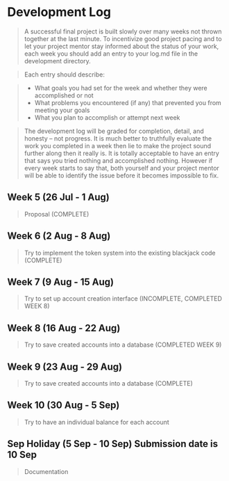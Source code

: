 # Development Log
> A successful final project is built slowly over many weeks not thrown together at the last minute. To incentivize good project pacing and to let your project mentor stay informed about the status of your work, each week you should add an entry to your log.md file in the development directory.

> Each entry should describe:

> - What goals you had set for the week and whether they were accomplished or not
> - What problems you encountered (if any) that prevented you from meeting your goals
> - What you plan to accomplish or attempt next week

> The development log will be graded for completion, detail, and honesty – not progress. It is much better to truthfully evaluate the work you completed in a week then lie to make the project sound further along then it really is. It is totally acceptable to have an entry that says you tried nothing and accomplished nothing. However if every week starts to say that, both yourself and your project mentor will be able to identify the issue before it becomes impossible to fix.

## Week 5 (26 Jul - 1 Aug)
> Proposal (COMPLETE)
## Week 6 (2 Aug - 8 Aug)
> Try to implement the token system into the existing blackjack code (COMPLETE)
## Week 7 (9 Aug - 15 Aug)
> Try to set up account creation interface (INCOMPLETE, COMPLETED WEEK 8)
## Week 8 (16 Aug - 22 Aug)
> Try to save created accounts into a database (COMPLETED WEEK 9)
## Week 9 (23 Aug - 29 Aug)
> Try to save created accounts into a database (COMPLETE)
## Week 10 (30 Aug - 5 Sep)
> Try to have an individual balance for each account
## Sep Holiday (5 Sep - 10 Sep) **Submission date is 10 Sep**
> Documentation
